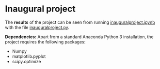 # Inaugural project

The **results** of the project can be seen from running [inauguralproject.ipynb](inauguralproject.ipynb) with the file [inauguralproject.py](inauguralproject.py).

**Dependencies:** Apart from a standard Anaconda Python 3 installation, the project requires the following packages:
- Numpy
- matplotlib.pyplot
- scipy.optimize
